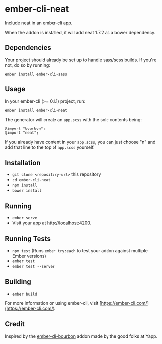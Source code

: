 # ember-cli-neat

Include neat in an ember-cli app.

When the addon is installed, it will add neat 1.7.2 as
a bower dependency.

## Dependencies

Your project should already be set up to handle sass/scss builds. If you're not, do so by running:

    ember install ember-cli-sass
## Usage

In your ember-cli (>= 0.1.1) project, run:

    ember install ember-cli-neat

The generator will create an `app.scss` with the sole contents being:

    @import "bourbon";
    @import "neat";

If you already have content in your `app.scss`, you can just choose "n" and add that
line to the top of `app.scss` yourself.

## Installation

* `git clone <repository-url>` this repository
* `cd ember-cli-neat`
* `npm install`
* `bower install`

## Running

* `ember serve`
* Visit your app at [http://localhost:4200](http://localhost:4200).

## Running Tests

* `npm test` (Runs `ember try:each` to test your addon against multiple Ember versions)
* `ember test`
* `ember test --server`

## Building

* `ember build`

For more information on using ember-cli, visit [https://ember-cli.com/](https://ember-cli.com/).

## Credit

Inspired by the [ember-cli-bourbon](https://github.com/yapplabs/ember-cli-bourbon) addon made by the good folks at Yapp.
